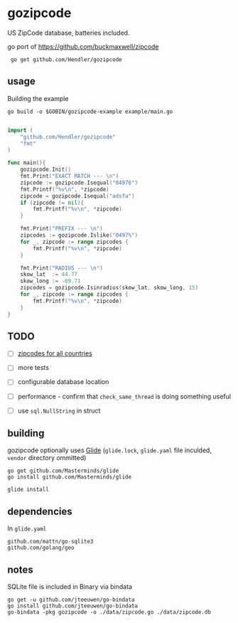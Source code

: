 # gozipcode


US ZipCode database, batteries included.

go port of https://github.com/buckmaxwell/zipcode


```
 go get github.com/Hendler/gozipcode

```

## usage

Building the example

    go build -o $GOBIN/gozipcode-example example/main.go


```go

import (
    "github.com/Hendler/gozipcode"
    "fmt"
)

func main(){
    gozipcode.Init()
    fmt.Print("EXACT MATCH --- \n")
    zipcode := gozipcode.Isequal("04976")
    fmt.Printf("%v\n", *zipcode)
    zipcode = gozipcode.Isequal("adsfa")
    if (zipcode != nil){
        fmt.Printf("%v\n", *zipcode)
    }

    fmt.Print("PREFIX --- \n")
    zipcodes := gozipcode.Islike("0497%")
    for _, zipcode := range zipcodes {
        fmt.Printf("%v\n", *zipcode)
    }

    fmt.Print("RADIUS --- \n")
    skow_lat  := 44.77
    skow_long := -69.71
    zipcodes = gozipcode.Isinradius(skow_lat, skow_long, 15)
    for _, zipcode := range zipcodes {
        fmt.Printf("%v\n", *zipcode)
    }
}

```

## TODO

- [ ] [zipcodes for all countries](http://stackoverflow.com/questions/308017/where-can-i-get-postal-codes-for-all-countries)
- [ ] more tests
- [ ] configurable database location
- [ ] performance - confirm that `check_same_thread` is doing something useful
- [ ] use `sql.NullString` in struct



## building

gozipcode optionally uses [Glide](https://github.com/Masterminds/glide) (`glide.lock`, `glide.yaml` file inculded, `vendor` directory ommitted)

    go get github.com/Masterminds/glide
    go install github.com/Masterminds/glide

    glide install

## dependencies

In `glide.yaml`

    github.com/mattn/go-sqlite3
    github.com/golang/geo

## notes

SQLite file is included in Binary via bindata

    go get -u github.com/jteeuwen/go-bindata
    go install github.com/jteeuwen/go-bindata
    go-bindata -pkg gozipcode -o ./data/zipcode.go ./data/zipcode.db
